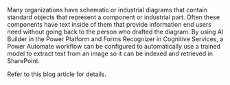 Many organizations have schematic or industrial diagrams that contain standard objects that represent a component or industrial part.  Often these components have text inside of them that provide information end users need without going back to the person who drafted the diagram.  By using AI Builder in the Power Platform and Forms Recognizer in Cognitive Services, a Power Automate workflow can be configured to automatically use a trained model to extract text from an image so it can be indexed and retrieved in SharePoint.

Refer to this blog article for details.
